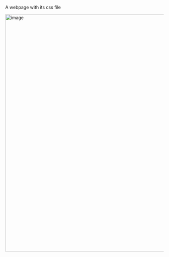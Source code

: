 A webpage with its css file

<img width="755" alt="image" src="https://github.com/SaisubramanianV/WEB_DEV/assets/121653460/86d33095-7e34-440c-b66f-df3bb2a42157">
